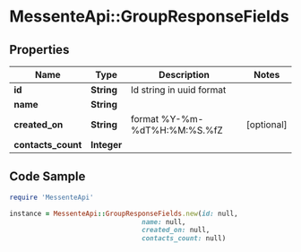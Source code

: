 # MessenteApi::GroupResponseFields

## Properties

Name | Type | Description | Notes
------------ | ------------- | ------------- | -------------
**id** | **String** | Id string in uuid format | 
**name** | **String** |  | 
**created_on** | **String** | format %Y-%m-%dT%H:%M:%S.%fZ | [optional] 
**contacts_count** | **Integer** |  | 

## Code Sample

```ruby
require 'MessenteApi'

instance = MessenteApi::GroupResponseFields.new(id: null,
                                 name: null,
                                 created_on: null,
                                 contacts_count: null)
```


